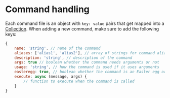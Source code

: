 # Command handling

Each command file is an object with `key: value` pairs that get mapped into a [Collection](https://discord.js.org/#/docs/main/stable/class/Collection). When adding a new command, make sure to add the following keys:

```js
{
    name: 'string', // name of the command
    aliases: ['alias1', 'alias2'], // array of strings for command aliases
    description: 'string', // description of the command
    args: true // boolean whether the command needs arguments or not
    usage: 'string', // how the command is used if it uses arguments
    easteregg: true, // boolean whether the command is an Easter egg or not
    execute: async (message, args) {
        // function to execute when the command is called
    }
}
```

